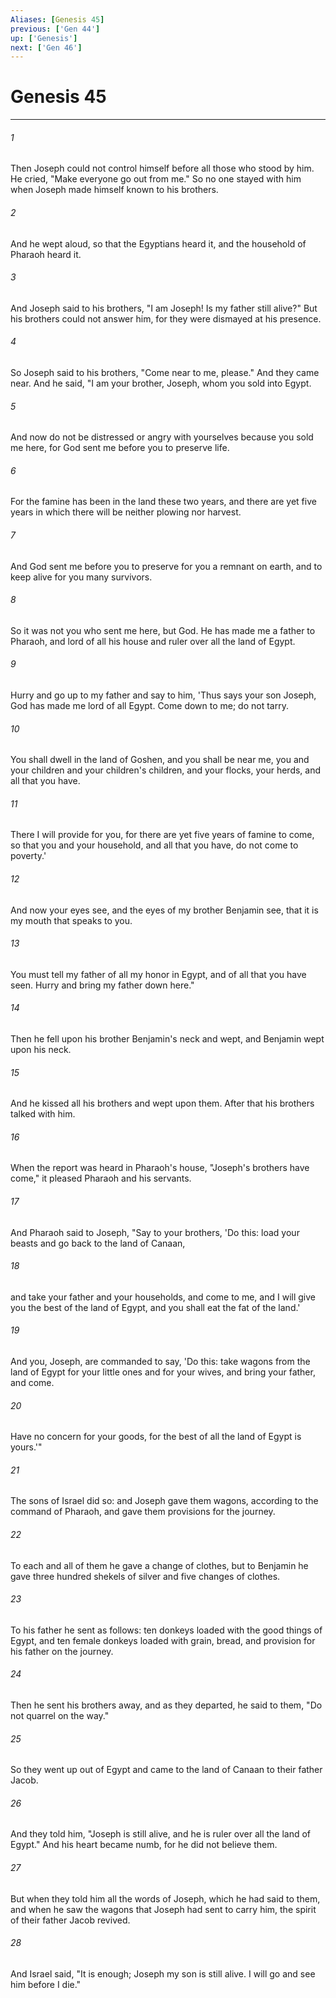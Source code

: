 ```yaml
---
Aliases: [Genesis 45]
previous: ['Gen 44']
up: ['Genesis']
next: ['Gen 46']
---
```

# Genesis 45

***

 

###### 1 
Then Joseph could not control himself before all those who stood by him. He cried, "Make everyone go out from me." So no one stayed with him when Joseph made himself known to his brothers. 
 

###### 2 
And he wept aloud, so that the Egyptians heard it, and the household of Pharaoh heard it. 
 

###### 3 
And Joseph said to his brothers, "I am Joseph! Is my father still alive?" But his brothers could not answer him, for they were dismayed at his presence.
 
 

###### 4 
So Joseph said to his brothers, "Come near to me, please." And they came near. And he said, "I am your brother, Joseph, whom you sold into Egypt. 
 

###### 5 
And now do not be distressed or angry with yourselves because you sold me here, for God sent me before you to preserve life. 
 

###### 6 
For the famine has been in the land these two years, and there are yet five years in which there will be neither plowing nor harvest. 
 

###### 7 
And God sent me before you to preserve for you a remnant on earth, and to keep alive for you many survivors. 
 

###### 8 
So it was not you who sent me here, but God. He has made me a father to Pharaoh, and lord of all his house and ruler over all the land of Egypt. 
 

###### 9 
Hurry and go up to my father and say to him, 'Thus says your son Joseph, God has made me lord of all Egypt. Come down to me; do not tarry. 
 

###### 10 
You shall dwell in the land of Goshen, and you shall be near me, you and your children and your children's children, and your flocks, your herds, and all that you have. 
 

###### 11 
There I will provide for you, for there are yet five years of famine to come, so that you and your household, and all that you have, do not come to poverty.' 
 

###### 12 
And now your eyes see, and the eyes of my brother Benjamin see, that it is my mouth that speaks to you. 
 

###### 13 
You must tell my father of all my honor in Egypt, and of all that you have seen. Hurry and bring my father down here." 
 

###### 14 
Then he fell upon his brother Benjamin's neck and wept, and Benjamin wept upon his neck. 
 

###### 15 
And he kissed all his brothers and wept upon them. After that his brothers talked with him.
 
 

###### 16 
When the report was heard in Pharaoh's house, "Joseph's brothers have come," it pleased Pharaoh and his servants. 
 

###### 17 
And Pharaoh said to Joseph, "Say to your brothers, 'Do this: load your beasts and go back to the land of Canaan, 
 

###### 18 
and take your father and your households, and come to me, and I will give you the best of the land of Egypt, and you shall eat the fat of the land.' 
 

###### 19 
And you, Joseph, are commanded to say, 'Do this: take wagons from the land of Egypt for your little ones and for your wives, and bring your father, and come. 
 

###### 20 
Have no concern for your goods, for the best of all the land of Egypt is yours.'"
 
 

###### 21 
The sons of Israel did so: and Joseph gave them wagons, according to the command of Pharaoh, and gave them provisions for the journey. 
 

###### 22 
To each and all of them he gave a change of clothes, but to Benjamin he gave three hundred shekels of silver and five changes of clothes. 
 

###### 23 
To his father he sent as follows: ten donkeys loaded with the good things of Egypt, and ten female donkeys loaded with grain, bread, and provision for his father on the journey. 
 

###### 24 
Then he sent his brothers away, and as they departed, he said to them, "Do not quarrel on the way."
 
 

###### 25 
So they went up out of Egypt and came to the land of Canaan to their father Jacob. 
 

###### 26 
And they told him, "Joseph is still alive, and he is ruler over all the land of Egypt." And his heart became numb, for he did not believe them. 
 

###### 27 
But when they told him all the words of Joseph, which he had said to them, and when he saw the wagons that Joseph had sent to carry him, the spirit of their father Jacob revived. 
 

###### 28 
And Israel said, "It is enough; Joseph my son is still alive. I will go and see him before I die."
 
